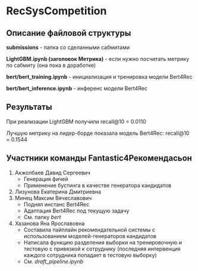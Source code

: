 ﻿# RecSysCompetition
## Описание файловой структуры

**submissions** - папка со сделанными сабмитами

**LightGBM.ipynb (заголовок Метрика)** - если нужно посчитать метрику по сабмиту (она пока в доработке)

**bert/bert_training.ipynb** - инициализация и тренировка модели Bert4Rec

**bert/bert_inference.ipynb** - инференс модели Bert4Rec

## Результаты

При реализации LightGBM получили recall@10 = 0.0110

Лучшую метрику на лидер-борде показала модель Bert4Rec: recall@10 = 0.1544

## Участники команды Fantastic4Рекомендасьон
1. Акжолбаев Давид Сергеевич
   - Генерация фичей
   - Применение бустинга в качестве генератора кандидатов
2. Лизунова Екатерина Дмитриевна
3. Минец Максим Вячеславович
   - Поднял инстанс Bert4Rec
   - Адаптация Bert4Rec под текущую задачу
   - См. папку _bert_
4. Хазанова Яна Ярославовна
   - Составила пайплайн рекомендательной системы с использованием моделей-генераторов кандидатов 
   - Написала функцию разделения выборки на тренировочную и тестовую с привязкой к сотруднику (последняя интервенция каждого сотрудника попадает в тестовую выборку)
   - См. _draft_pipeline.ipynb_
